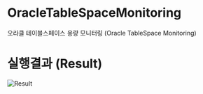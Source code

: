# OracleTableSpaceMonitoring
오라클 테이블스페이스 용량 모니터링 (Oracle TableSpace Monitoring)

# 실행결과 (Result)
![Result](https://user-images.githubusercontent.com/51582272/93020861-8c33a980-f61a-11ea-9f0c-5b5a43833806.jpg)
